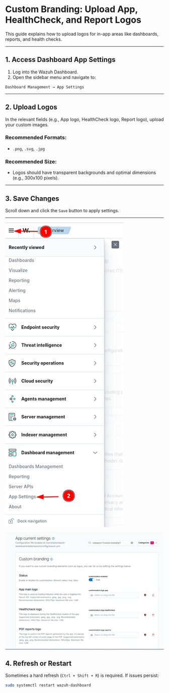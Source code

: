# Custom Branding: Upload App, HealthCheck, and Report Logos

This guide explains how to upload logos for in-app areas like dashboards, reports, and health checks.

---

## 1. Access Dashboard App Settings

1. Log into the Wazuh Dashboard.
2. Open the sidebar menu and navigate to:
````
Dashboard Management → App Settings
````

---

## 2. Upload Logos

In the relevant fields (e.g., App logo, HealthCheck logo, Report logo), upload your custom images.

### Recommended Formats:
- `.png`, `.svg`, `.jpg`

### Recommended Size:
- Logos should have transparent backgrounds and optimal dimensions (e.g., 300x100 pixels).

---

## 3. Save Changes

Scroll down and click the `Save` button to apply settings.

---

![Custom Branding GUI](../assets/custom-branding-GUI-1.png)

![Custom Branding GUI](../assets/custom-branding-GUI-2.png)

## 4. Refresh or Restart

Sometimes a hard refresh (`Ctrl + Shift + R`) is required. If issues persist:
```bash
sudo systemctl restart wazuh-dashboard
````

